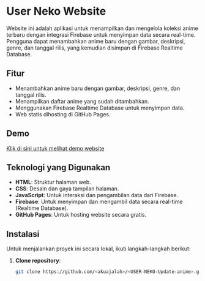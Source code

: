 # User Neko Website

Website ini adalah aplikasi untuk menampilkan dan mengelola koleksi anime terbaru dengan integrasi Firebase untuk menyimpan data secara real-time. Pengguna dapat menambahkan anime baru dengan gambar, deskripsi, genre, dan tanggal rilis, yang kemudian disimpan di Firebase Realtime Database.

## Fitur
- Menambahkan anime baru dengan gambar, deskripsi, genre, dan tanggal rilis.
- Menampilkan daftar anime yang sudah ditambahkan.
- Menggunakan Firebase Realtime Database untuk menyimpan data.
- Web statis dihosting di GitHub Pages.

## Demo
[Klik di sini untuk melihat demo website](https://<akuajalah>.github.io/<USER-NEKO-Update-anime>/)

## Teknologi yang Digunakan
- **HTML**: Struktur halaman web.
- **CSS**: Desain dan gaya tampilan halaman.
- **JavaScript**: Untuk interaksi dan pengambilan data dari Firebase.
- **Firebase**: Untuk menyimpan dan mengambil data secara real-time (Realtime Database).
- **GitHub Pages**: Untuk hosting website secara gratis.

## Instalasi

Untuk menjalankan proyek ini secara lokal, ikuti langkah-langkah berikut:

1. **Clone repository**:
   ```bash
   git clone https://github.com/<akuajalah>/<USER-NEKO-Update-anime>.git
